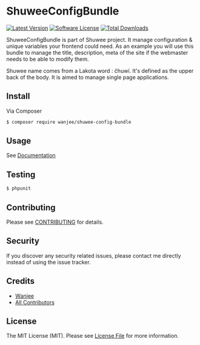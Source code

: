 # ShuweeConfigBundle

[![Latest Version](https://img.shields.io/github/release/wanjee/ShuweeConfigBundle.svg?style=flat-square)](https://github.com/wanjee/ShuweeConfigBundle/releases)
[![Software License](https://img.shields.io/badge/license-MIT-brightgreen.svg?style=flat-square)](LICENSE.md)
[![Total Downloads](https://img.shields.io/packagist/dt/wanjee/shuwee-admin-bundle.svg?style=flat-square)](https://packagist.org/packages/wanjee/shuwee-admin-bundle)


ShuweeConfigBundle is part of Shuwee project.  It manage configuration & unique variables your frontend could need.
As an example you will use this bundle to manage the title, description, meta of the site if the webmaster needs to be able to modify them.

Shuwee name comes from a Lakota word : čhuwí. It's defined as the upper back of the body.  It is aimed to manage single page applications. 


## Install

Via Composer

``` bash
$ composer require wanjee/shuwee-config-bundle
```

## Usage

See [Documentation](doc/index.md)

## Testing

``` bash
$ phpunit
```

## Contributing

Please see [CONTRIBUTING](CONTRIBUTING.md) for details.

## Security

If you discover any security related issues, please contact me directly instead of using the issue tracker.

## Credits

- [Wanjee](https://github.com/wanjee)
- [All Contributors](../../contributors)

## License

The MIT License (MIT). Please see [License File](LICENSE.md) for more information.
